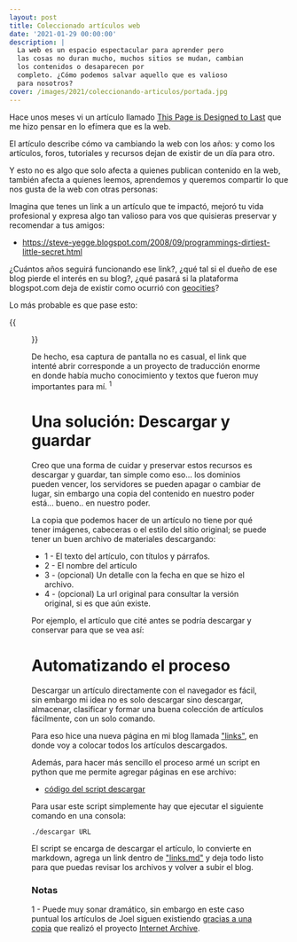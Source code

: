 ```yaml
---
layout: post
title: Coleccionado artículos web
date: '2021-01-29 00:00:00'
description: |
  La web es un espacio espectacular para aprender pero
  las cosas no duran mucho, muchos sitios se mudan, cambian
  los contenidos o desaparecen por
  completo. ¿Cómo podemos salvar aquello que es valioso
  para nosotros?
cover: /images/2021/coleccionando-articulos/portada.jpg
---
```


Hace unos meses vi un artículo llamado [This Page is Designed to Last](https://jeffhuang.com/designed_to_last/)
que me hizo pensar en lo efímera que es la web.

El artículo describe cómo va cambiando la web con los años: y como los
artículos, foros, tutoriales y recursos dejan de existir de un día para otro.

Y esto no es algo que solo afecta a quienes publican contenido en la web, también afecta
a quienes leemos, aprendemos y queremos compartir lo que nos gusta de la web con otras
personas:

Imagina que tenes un link a un artículo que te impactó, mejoró tu vida profesional y
expresa algo tan valioso para vos que quisieras preservar y recomendar a tus amigos:

- https://steve-yegge.blogspot.com/2008/09/programmings-dirtiest-little-secret.html

¿Cuántos años seguirá funcionando ese link?, ¿qué tal si el dueño de ese blog pierde el interés en
su blog?, ¿qué pasará si la plataforma blogspot.com deja de existir como ocurrió con [geocities](https://es.wikipedia.org/wiki/GeoCities)?

Lo más probable es que pase esto:

{{<figure src="/images/2021/coleccionando-articulos/404.png" caption="Lo que antes era un baúl de sabiduría...">}}

De hecho, esa captura de pantalla no es casual, el link que intenté abrir corresponde
a un proyecto de traducción enorme en donde había mucho conocimiento y textos
que fueron muy importantes para mí. <sup>1</sup>

# Una solución: Descargar y guardar

Creo que una forma de cuidar y preservar estos recursos es descargar y guardar, tan simple como eso... los dominios pueden vencer, los servidores se pueden apagar o cambiar de lugar, sin embargo una copia del contenido en nuestro poder está... bueno.. en nuestro poder.

La copia que podemos hacer de un artículo no tiene por qué tener imágenes, cabeceras
o el estilo del sitio original; se puede tener un buen archivo de materiales
descargando:

* 1 - El texto del artículo, con títulos y párrafos.
* 2 - El nombre del artículo
* 3 - (opcional) Un detalle con la fecha en que se hizo el archivo.
* 4 - (opcional) La url original para consultar la versión original, si es que aún existe.


Por ejemplo, el artículo que cité antes se podría descargar y conservar para que
se vea así:


# Automatizando el proceso

Descargar un artículo directamente con el navegador es fácil, sin embargo mi idea no
es solo descargar sino descargar, almacenar, clasificar y formar una buena colección
de artículos fácilmente, con un solo comando.

Para eso hice una nueva página en mi blog llamada ["links"](/links), en donde voy
a colocar todos los artículos descargados.

Además, para hacer más sencillo el proceso armé un script en python
que me permite agregar páginas en ese archivo:

- [código del script descargar](https://github.com/hugoruscitti/dotfiles/blob/master/bin/descargar) 


Para usar este script simplemente hay que ejecutar el siguiente comando
en una consola:

```
./descargar URL
```

El script se encarga de descargar el artículo, lo convierte en markdown, agrega
un link dentro de ["links.md"](/links) y deja todo listo para que puedas revisar los
archivos y volver a subir el blog.

### Notas

1 - Puede muy sonar dramático, sin embargo en este caso puntual los artículos de Joel siguen existiendo [gracias a una copia](https://web.archive.org/web/20170505143403/http://local.joelonsoftware.com/mediawiki/index.php/Espa%C3%B1ol) que
realizó el proyecto [Internet Archive](https://archive.org/).
